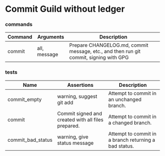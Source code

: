 # Commit Guild without ledger

### commands

| Command | Arguments | Description |
|---------|-----------|-------------|
| commit | all, message | Prepare CHANGELOG.md, commit message, etc., and then run git commit, signing with GPG |

### tests

| Name | Assertions | Description |
|------|------------|-------------|
| commit_empty | warning, suggest git add | Attempt to commit in an unchanged branch. |
| commit | Commit signed and created with all files prepared. | Attempt to commit in a changed branch. |
| commit_bad_status | warning, give status message | Attempt to commit in a branch returning a bad status. |
